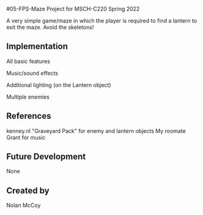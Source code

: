 #05-FPS-Maze
Project for MSCH-C220 Spring 2022

A very simple game/maze in which the player is required to find a lantern to exit the maze. Avoid the skeletons!

## Implementation
All basic features

Music/sound effects

Additional lighting (on the Lantern object)

Multiple enemies


## References
kenney.nl "Graveyard Pack" for enemy and lantern objects
My roomate Grant for music 


## Future Development
None

## Created by
Nolan McCoy

